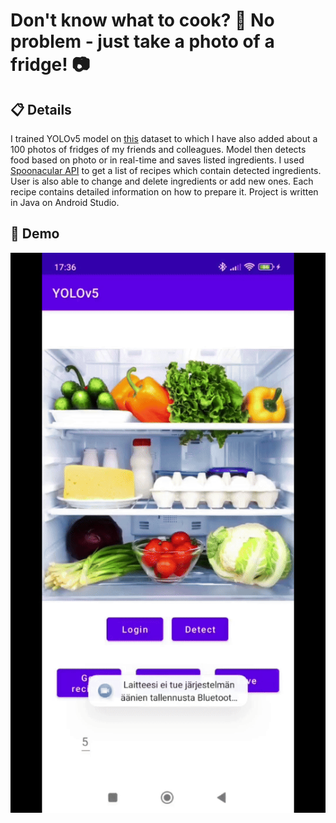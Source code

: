 # Don't know what to cook? :apple: No problem - just take a photo of a fridge! :camera:

## :clipboard: Details

I trained YOLOv5 model on [this](https://blog.roboflow.com/smart-fridge/) dataset to which I have also added about a 100 photos of fridges of my friends and colleagues. Model then detects food based on photo or in real-time and saves listed ingredients. I used [Spoonacular API](https://spoonacular.com/food-api) to get a list of recipes which contain detected ingredients. User is also able to change and delete ingredients or add new ones. Each recipe contains detailed information on how to prepare it. Project is written in Java on Android Studio.

## :iphone: Demo

![demo](https://github.com/sn0rkmaiden/refridgerator-contents/blob/main/app-demo-gif.gif)
